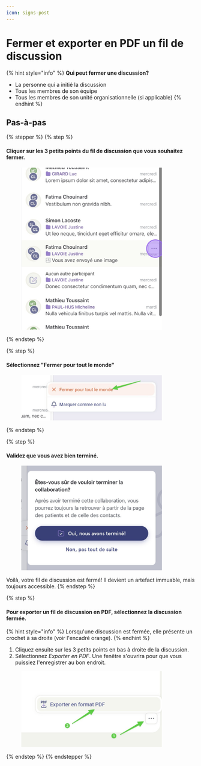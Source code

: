 ```yaml
---
icon: signs-post
---
```


# Fermer et exporter en PDF un fil de discussion

{% hint style="info" %}
**Qui peut fermer une discussion?**

* La personne qui a initié la discussion
* Tous les membres de son équipe
* Tous les membres de son unité organisationnelle (si applicable)
{% endhint %}

## Pas-à-pas

{% stepper %}
{% step %}
#### Cliquer sur les 3 petits points du fil de discussion que vous souhaitez fermer.

<div align="left"><figure><img src="../../.gitbook/assets/Fermer et exporter en PDF un fil de discussion - Step 1.png" alt="" width="375"><figcaption></figcaption></figure></div>
{% endstep %}

{% step %}
#### Sélectionnez "Fermer pour tout le monde"

<div align="left"><figure><img src="../../.gitbook/assets/Fermer et exporter en PDF un fil de discussion - Step 2.jpeg" alt="" width="375"><figcaption></figcaption></figure></div>
{% endstep %}

{% step %}
#### Validez que vous avez bien terminé.

<div align="left"><figure><img src="../../.gitbook/assets/Fermer et exporter en PDF un fil de discussion - Step 3.jpeg" alt="" width="375"><figcaption></figcaption></figure></div>

Voilà, votre fil de discussion est fermé! Il devient un artefact immuable, mais toujours accessible.
{% endstep %}

{% step %}
#### Pour exporter un fil de discussion en PDF, sélectionnez la discussion fermée.

{% hint style="info" %}
Lorsqu'une discussion est fermée, elle présente un crochet à sa droite (voir l'encadré orange).
{% endhint %}

1. Cliquez ensuite sur les 3 petits points en bas à droite de la discussion.
2. Sélectionnez _Exporter en PDF_. Une fenêtre s'ouvrira pour que vous puissiez l'enregistrer au bon endroit.

<div align="left"><figure><img src="../../.gitbook/assets/Fermer et exporter en PDF un fil de discussion - Step 4.jpeg" alt="" width="375"><figcaption></figcaption></figure></div>
{% endstep %}
{% endstepper %}
